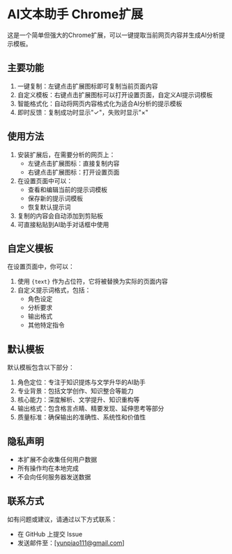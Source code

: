 # AI文本助手 Chrome扩展

这是一个简单但强大的Chrome扩展，可以一键提取当前网页内容并生成AI分析提示模板。

## 主要功能

1. 一键复制：左键点击扩展图标即可复制当前页面内容
2. 自定义模板：右键点击扩展图标可以打开设置页面，自定义AI提示词模板
3. 智能格式化：自动将网页内容格式化为适合AI分析的提示模板
4. 即时反馈：复制成功时显示"✓"，失败时显示"×"

## 使用方法

1. 安装扩展后，在需要分析的网页上：
   - 左键点击扩展图标：直接复制内容
   - 右键点击扩展图标：打开设置页面
2. 在设置页面中可以：
   - 查看和编辑当前的提示词模板
   - 保存新的提示词模板
   - 恢复默认提示词
3. 复制的内容会自动添加到剪贴板
4. 可直接粘贴到AI助手对话框中使用

## 自定义模板

在设置页面中，你可以：
1. 使用 `{text}` 作为占位符，它将被替换为实际的页面内容
2. 自定义提示词格式，包括：
   - 角色设定
   - 分析要求
   - 输出格式
   - 其他特定指令

## 默认模板

默认模板包含以下部分：
1. 角色定位：专注于知识提炼与文学升华的AI助手
2. 专业背景：包括文学创作、知识整合等能力
3. 核心能力：深度解析、文学提升、知识重构等
4. 输出格式：包含格言点睛、精要发现、延伸思考等部分
5. 质量标准：确保输出的准确性、系统性和价值性

## 隐私声明

- 本扩展不会收集任何用户数据
- 所有操作均在本地完成
- 不会向任何服务器发送数据

## 联系方式

如有问题或建议，请通过以下方式联系：
- 在 GitHub 上提交 Issue
- 发送邮件至：[yunpiao111@gmail.com]
